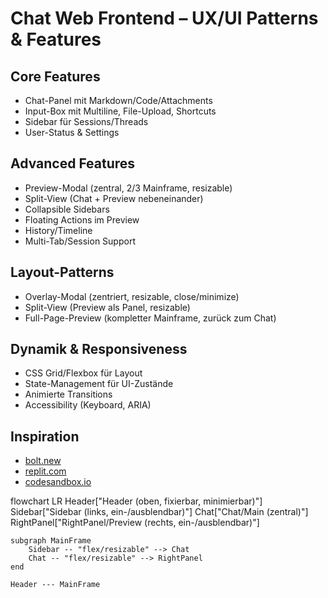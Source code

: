 # Chat Web Frontend – UX/UI Patterns & Features

## Core Features
- Chat-Panel mit Markdown/Code/Attachments
- Input-Box mit Multiline, File-Upload, Shortcuts
- Sidebar für Sessions/Threads
- User-Status & Settings

## Advanced Features
- Preview-Modal (zentral, 2/3 Mainframe, resizable)
- Split-View (Chat + Preview nebeneinander)
- Collapsible Sidebars
- Floating Actions im Preview
- History/Timeline
- Multi-Tab/Session Support

## Layout-Patterns
- Overlay-Modal (zentriert, resizable, close/minimize)
- Split-View (Preview als Panel, resizable)
- Full-Page-Preview (kompletter Mainframe, zurück zum Chat)

## Dynamik & Responsiveness
- CSS Grid/Flexbox für Layout
- State-Management für UI-Zustände
- Animierte Transitions
- Accessibility (Keyboard, ARIA)

## Inspiration
- [bolt.new](https://bolt.new)
- [replit.com](https://replit.com)
- [codesandbox.io](https://codesandbox.io)


flowchart LR
    Header["Header (oben, fixierbar, minimierbar)"]
    Sidebar["Sidebar (links, ein-/ausblendbar)"]
    Chat["Chat/Main (zentral)"]
    RightPanel["RightPanel/Preview (rechts, ein-/ausblendbar)"]

    subgraph MainFrame
        Sidebar -- "flex/resizable" --> Chat
        Chat -- "flex/resizable" --> RightPanel
    end

    Header --- MainFrame